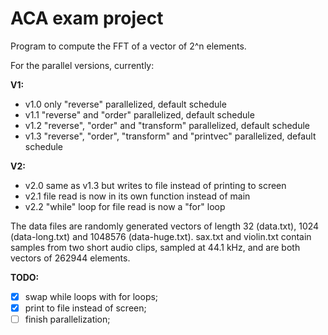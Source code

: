 # ACA exam project

Program to compute the FFT of a vector of 2^n elements.

For the parallel versions, currently:

**V1:**
- v1.0 only "reverse" parallelized, default schedule
- v1.1 "reverse" and "order" parallelized, default schedule
- v1.2 "reverse", "order" and "transform" parallelized, default schedule
- v1.3 "reverse", "order", "transform" and "printvec" parallelized, default schedule

**V2:**
- v2.0 same as v1.3 but writes to file instead of printing to screen
- v2.1 file read is now in its own function instead of main
- v2.2 "while" loop for file read is now a "for" loop

The data files are randomly generated vectors of length 32 (data.txt), 1024 (data-long.txt) and 1048576 (data-huge.txt). sax.txt and violin.txt contain samples from two short audio clips, sampled at 44.1 kHz, and are both vectors of 262944 elements.

**TODO:**
- [x] swap while loops with for loops; 
- [x] print to file instead of screen; 
- [ ] finish parallelization;
